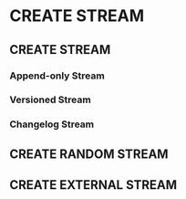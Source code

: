 # CREATE STREAM

## CREATE STREAM

### Append-only Stream



### Versioned Stream



### Changelog Stream



## CREATE RANDOM STREAM

## CREATE EXTERNAL STREAM
